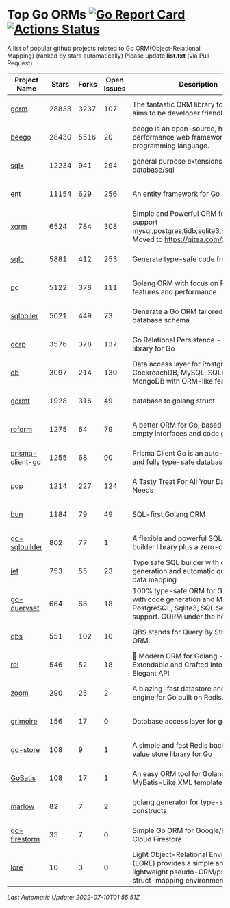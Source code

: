 # Top Go ORMs [![Go Report Card](https://goreportcard.com/badge/github.com/d-tsuji/awesome-go-orms)](https://goreportcard.com/report/github.com/d-tsuji/awesome-go-orms) [![Actions Status](https://github.com/d-tsuji/awesome-go-orms/workflows/CI/badge.svg)](https://github.com/d-tsuji/awesome-go-orms/actions)
A list of popular github projects related to Go ORM(Object-Relational Mapping) (ranked by stars automatically)
Please update **list.txt** (via Pull Request)

| Project Name | Stars | Forks | Open Issues | Description | Last Update |
| ------------ | ----- | ----- | ----------- | ----------- | ----------- |
| [gorm](https://github.com/go-gorm/gorm) | 28833 | 3237 | 107 | The fantastic ORM library for Golang, aims to be developer friendly | 2022-07-10 01:52:46 |
| [beego](https://github.com/beego/beego) | 28430 | 5516 | 20 | beego is an open-source, high-performance web framework for the Go programming language. | 2022-07-09 14:00:07 |
| [sqlx](https://github.com/jmoiron/sqlx) | 12234 | 941 | 294 | general purpose extensions to golang's database/sql | 2022-07-09 12:52:30 |
| [ent](https://github.com/ent/ent) | 11154 | 629 | 256 | An entity framework for Go | 2022-07-10 01:43:13 |
| [xorm](https://github.com/go-xorm/xorm) | 6524 | 784 | 308 | Simple and Powerful ORM for Go, support mysql,postgres,tidb,sqlite3,mssql,oracle, Moved to https://gitea.com/xorm/xorm | 2022-07-08 06:26:43 |
| [sqlc](https://github.com/kyleconroy/sqlc) | 5881 | 412 | 253 | Generate type-safe code from SQL | 2022-07-10 01:00:42 |
| [pg](https://github.com/go-pg/pg) | 5122 | 378 | 111 | Golang ORM with focus on PostgreSQL features and performance | 2022-07-08 14:55:44 |
| [sqlboiler](https://github.com/volatiletech/sqlboiler) | 5021 | 449 | 73 | Generate a Go ORM tailored to your database schema. | 2022-07-09 21:15:40 |
| [gorp](https://github.com/go-gorp/gorp) | 3576 | 378 | 137 | Go Relational Persistence - an ORM-ish library for Go | 2022-07-03 19:43:47 |
| [db](https://github.com/upper/db) | 3097 | 214 | 130 | Data access layer for PostgreSQL, CockroachDB, MySQL, SQLite and MongoDB with ORM-like features. | 2022-07-09 23:11:42 |
| [gormt](https://github.com/xxjwxc/gormt) | 1928 | 316 | 49 | database to golang struct | 2022-07-09 06:47:49 |
| [reform](https://github.com/go-reform/reform) | 1275 | 64 | 79 | A better ORM for Go, based on non-empty interfaces and code generation. | 2022-07-08 06:24:04 |
| [prisma-client-go](https://github.com/prisma/prisma-client-go) | 1255 | 68 | 90 | Prisma Client Go is an auto-generated and fully type-safe database client | 2022-07-09 19:11:18 |
| [pop](https://github.com/gobuffalo/pop) | 1214 | 227 | 124 | A Tasty Treat For All Your Database Needs | 2022-07-09 00:28:42 |
| [bun](https://github.com/uptrace/bun) | 1184 | 79 | 49 | SQL-first Golang ORM | 2022-07-09 21:27:07 |
| [go-sqlbuilder](https://github.com/huandu/go-sqlbuilder) | 802 | 77 | 1 | A flexible and powerful SQL string builder library plus a zero-config ORM. | 2022-07-10 01:43:14 |
| [jet](https://github.com/go-jet/jet) | 753 | 55 | 23 | Type safe SQL builder with code generation and automatic query result data mapping | 2022-07-08 23:56:39 |
| [go-queryset](https://github.com/jirfag/go-queryset) | 664 | 68 | 18 | 100% type-safe ORM for Go (Golang) with code generation and MySQL, PostgreSQL, Sqlite3, SQL Server support. GORM under the hood. | 2022-06-30 10:53:24 |
| [qbs](https://github.com/coocood/qbs) | 551 | 102 | 10 | QBS stands for Query By Struct. A Go ORM. | 2022-06-23 13:19:48 |
| [rel](https://github.com/go-rel/rel) | 546 | 52 | 18 | :gem: Modern ORM for Golang - Testable, Extendable and Crafted Into a Clean and Elegant API | 2022-07-08 16:26:41 |
| [zoom](https://github.com/albrow/zoom) | 290 | 25 | 2 | A blazing-fast datastore and querying engine for Go built on Redis. | 2022-06-16 05:06:29 |
| [grimoire](https://github.com/Fs02/grimoire) | 156 | 17 | 0 | Database access layer for golang | 2022-03-05 04:22:24 |
| [go-store](https://github.com/gosuri/go-store) | 108 | 9 | 1 | A simple and fast Redis backed key-value store library for Go | 2022-05-26 22:59:19 |
| [GoBatis](https://github.com/runner-mei/GoBatis) | 108 | 17 | 1 | An easy ORM tool for Golang, support MyBatis-Like XML template SQL | 2022-07-02 17:57:36 |
| [marlow](https://github.com/dadleyy/marlow) | 82 | 7 | 2 | golang generator for type-safe sql api constructs | 2022-05-01 09:02:34 |
| [go-firestorm](https://github.com/jschoedt/go-firestorm) | 35 | 7 | 0 | Simple Go ORM for Google/Firebase Cloud Firestore | 2022-07-09 03:31:21 |
| [lore](https://github.com/abrahambotros/lore) | 10 | 3 | 0 | Light Object-Relational Environment (LORE) provides a simple and lightweight pseudo-ORM/pseudo-struct-mapping environment for Go | 2022-02-08 12:25:18 |

*Last Automatic Update: 2022-07-10T01:55:51Z*